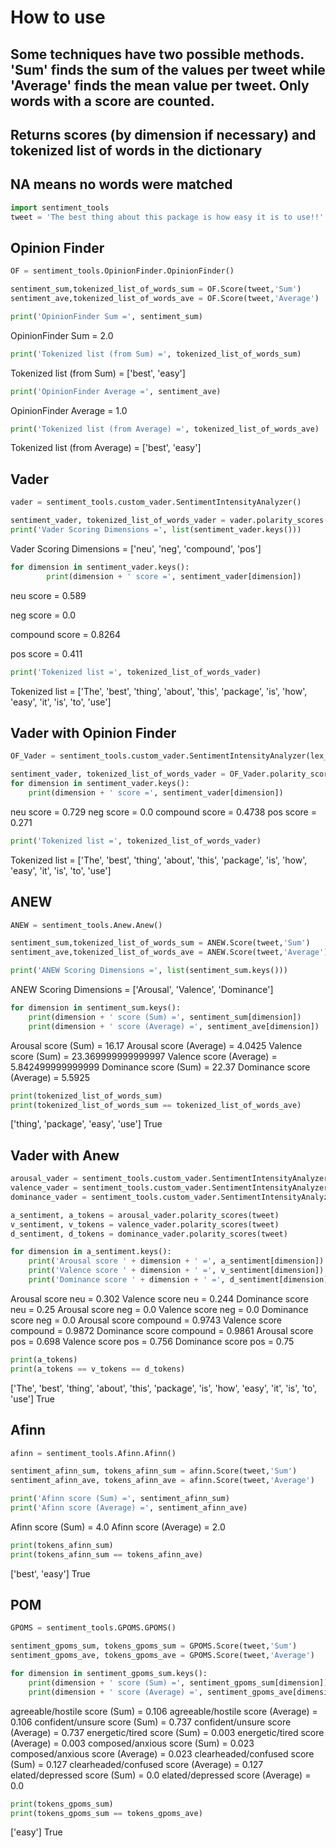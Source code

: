 # How to use

## Some techniques have two possible methods. 'Sum' finds the sum of the values per tweet while 'Average' finds the mean value per tweet. Only words with a score are counted.

## Returns scores (by dimension if necessary) and tokenized list of words in the dictionary
## NA means no words were matched

```python
import sentiment_tools
tweet = 'The best thing about this package is how easy it is to use!!'
```

## Opinion Finder

```python
OF = sentiment_tools.OpinionFinder.OpinionFinder()

sentiment_sum,tokenized_list_of_words_sum = OF.Score(tweet,'Sum')
sentiment_ave,tokenized_list_of_words_ave = OF.Score(tweet,'Average')

print('OpinionFinder Sum =', sentiment_sum)
```
OpinionFinder Sum = 2.0
```python
print('Tokenized list (from Sum) =', tokenized_list_of_words_sum)
```
Tokenized list (from Sum) = ['best', 'easy']
```python
print('OpinionFinder Average =', sentiment_ave)
```
OpinionFinder Average = 1.0
```python
print('Tokenized list (from Average) =', tokenized_list_of_words_ave)
```
Tokenized list (from Average) = ['best', 'easy']


## Vader

```python
vader = sentiment_tools.custom_vader.SentimentIntensityAnalyzer()

sentiment_vader, tokenized_list_of_words_vader = vader.polarity_scores(tweet)
print('Vader Scoring Dimensions =', list(sentiment_vader.keys()))
```
Vader Scoring Dimensions = ['neu', 'neg', 'compound', 'pos']
```python
for dimension in sentiment_vader.keys():
	 	print(dimension + ' score =', sentiment_vader[dimension])
```
neu score = 0.589

neg score = 0.0

compound score = 0.8264

pos score = 0.411
```python
print('Tokenized list =', tokenized_list_of_words_vader)
```
Tokenized list = ['The', 'best', 'thing', 'about', 'this', 'package', 'is', 'how', 'easy', 'it', 'is', 'to', 'use']


## Vader with Opinion Finder

```python
OF_Vader = sentiment_tools.custom_vader.SentimentIntensityAnalyzer(lex_dict='sentiment_tools/data/OpFi-Sent.txt', lex_sep= ' ')

sentiment_vader, tokenized_list_of_words_vader = OF_Vader.polarity_scores(tweet)
for dimension in sentiment_vader.keys():
	print(dimension + ' score =', sentiment_vader[dimension])
```
neu score = 0.729
neg score = 0.0
compound score = 0.4738
pos score = 0.271
```python
print('Tokenized list =', tokenized_list_of_words_vader)
```
Tokenized list = ['The', 'best', 'thing', 'about', 'this', 'package', 'is', 'how', 'easy', 'it', 'is', 'to', 'use']

## ANEW

```python
ANEW = sentiment_tools.Anew.Anew()

sentiment_sum,tokenized_list_of_words_sum = ANEW.Score(tweet,'Sum')
sentiment_ave,tokenized_list_of_words_ave = ANEW.Score(tweet,'Average')

print('ANEW Scoring Dimensions =', list(sentiment_sum.keys()))
```
ANEW Scoring Dimensions = ['Arousal', 'Valence', 'Dominance']
```python
for dimension in sentiment_sum.keys():
	print(dimension + ' score (Sum) =', sentiment_sum[dimension])
	print(dimension + ' score (Average) =', sentiment_ave[dimension])
```
Arousal score (Sum) = 16.17
Arousal score (Average) = 4.0425
Valence score (Sum) = 23.369999999999997
Valence score (Average) = 5.842499999999999
Dominance score (Sum) = 22.37
Dominance score (Average) = 5.5925
```python
print(tokenized_list_of_words_sum)
print(tokenized_list_of_words_sum == tokenized_list_of_words_ave)
```
['thing', 'package', 'easy', 'use']
True


## Vader with Anew

```python
arousal_vader = sentiment_tools.custom_vader.SentimentIntensityAnalyzer(lex_dict='sentiment_tools/data/Anew_arousal.txt', lex_sep= '\t')
valence_vader = sentiment_tools.custom_vader.SentimentIntensityAnalyzer(lex_dict='sentiment_tools/data/Anew_valence.txt', lex_sep= '\t')
dominance_vader = sentiment_tools.custom_vader.SentimentIntensityAnalyzer(lex_dict='sentiment_tools/data/Anew_dominance.txt', lex_sep= '\t')

a_sentiment, a_tokens = arousal_vader.polarity_scores(tweet)
v_sentiment, v_tokens = valence_vader.polarity_scores(tweet)
d_sentiment, d_tokens = dominance_vader.polarity_scores(tweet)

for dimension in a_sentiment.keys():
	print('Arousal score ' + dimension + ' =', a_sentiment[dimension])
	print('Valence score ' + dimension + ' =', v_sentiment[dimension])
	print('Dominance score ' + dimension + ' =', d_sentiment[dimension])
```
Arousal score neu = 0.302
Valence score neu = 0.244
Dominance score neu = 0.25
Arousal score neg = 0.0
Valence score neg = 0.0
Dominance score neg = 0.0
Arousal score compound = 0.9743
Valence score compound = 0.9872
Dominance score compound = 0.9861
Arousal score pos = 0.698
Valence score pos = 0.756
Dominance score pos = 0.75
```python
print(a_tokens)
print(a_tokens == v_tokens == d_tokens)
```
['The', 'best', 'thing', 'about', 'this', 'package', 'is', 'how', 'easy', 'it', 'is', 'to', 'use']
True

## Afinn

```python
afinn = sentiment_tools.Afinn.Afinn()

sentiment_afinn_sum, tokens_afinn_sum = afinn.Score(tweet,'Sum')
sentiment_afinn_ave, tokens_afinn_ave = afinn.Score(tweet,'Average')

print('Afinn score (Sum) =', sentiment_afinn_sum)
print('Afinn score (Average) =', sentiment_afinn_ave)
```
Afinn score (Sum) = 4.0
Afinn score (Average) = 2.0
```python
print(tokens_afinn_sum)
print(tokens_afinn_sum == tokens_afinn_ave)
```
['best', 'easy']
True

## POM

```python
GPOMS = sentiment_tools.GPOMS.GPOMS()

sentiment_gpoms_sum, tokens_gpoms_sum = GPOMS.Score(tweet,'Sum')
sentiment_gpoms_ave, tokens_gpoms_ave = GPOMS.Score(tweet,'Average')

for dimension in sentiment_gpoms_sum.keys():
	print(dimension + ' score (Sum) =', sentiment_gpoms_sum[dimension])
	print(dimension + ' score (Average) =', sentiment_gpoms_ave[dimension])
```
agreeable/hostile score (Sum) = 0.106
agreeable/hostile score (Average) = 0.106
confident/unsure score (Sum) = 0.737
confident/unsure score (Average) = 0.737
energetic/tired score (Sum) = 0.003
energetic/tired score (Average) = 0.003
composed/anxious score (Sum) = 0.023
composed/anxious score (Average) = 0.023
clearheaded/confused score (Sum) = 0.127
clearheaded/confused score (Average) = 0.127
elated/depressed score (Sum) = 0.0
elated/depressed score (Average) = 0.0
```python
print(tokens_gpoms_sum)
print(tokens_gpoms_sum == tokens_gpoms_ave)
```
['easy']
True